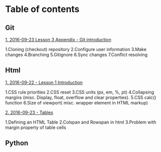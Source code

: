 Table of contents
=================

Git
---

[1. 2016-09-23 Lesson 3 Appendix - Git introduction  ](https://github.com/digital-cube/edu/tree/master/git/2016-09-23-git)

  1.Cloning (checkout) repository
  2.Configure user information
  3.Make changes
  4.Branching
  5.Gitignore
  6.Sync changes
  7.Conflict resolving

Html
----
[1. 2016-09-22 - Lesson 1 Introduction ](https://github.com/digital-cube/edu/tree/master/html/2016-09-22-intro)

  1.CSS rule priorities
  2.CSS reset
  3.CSS units (px, em, %, pt)
  4.Collapsing margins (misc. Display, float, overflow and clear properties).
  5.CSS calc() function
  6.Size of viewport( misc. wrapper element in HTML markup)


[2. 2016-09-23 - Tables ](https://github.com/digital-cube/edu/tree/master/html/2016-09-23-tables)

  1.Defining an HTML Table
  2.Colspan and Rowspan in html
  3.Problem with margin property of table cells



Python
------

